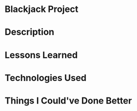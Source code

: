 # Blackjack Project

# Description

# Lessons Learned

# Technologies Used

# Things I Could've Done Better
